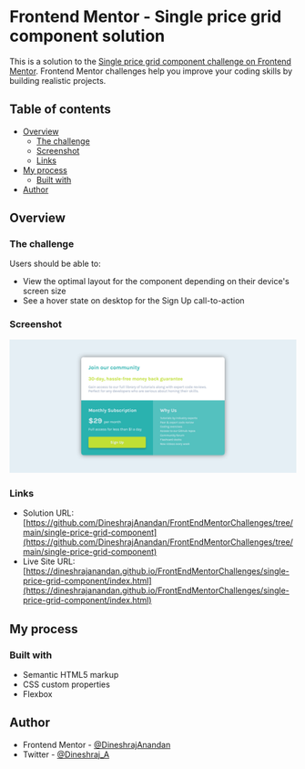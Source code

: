 # Frontend Mentor - Single price grid component solution

This is a solution to the [Single price grid component challenge on Frontend Mentor](https://www.frontendmentor.io/challenges/single-price-grid-component-5ce41129d0ff452fec5abbbc). Frontend Mentor challenges help you improve your coding skills by building realistic projects. 

## Table of contents

- [Overview](#overview)
  - [The challenge](#the-challenge)
  - [Screenshot](#screenshot)
  - [Links](#links)
- [My process](#my-process)
  - [Built with](#built-with)
- [Author](#author)

## Overview

### The challenge

Users should be able to:

- View the optimal layout for the component depending on their device's screen size
- See a hover state on desktop for the Sign Up call-to-action

### Screenshot

![](./screenshot.png)

### Links

- Solution URL: [https://github.com/DineshrajAnandan/FrontEndMentorChallenges/tree/main/single-price-grid-component](https://github.com/DineshrajAnandan/FrontEndMentorChallenges/tree/main/single-price-grid-component)
- Live Site URL: [https://dineshrajanandan.github.io/FrontEndMentorChallenges/single-price-grid-component/index.html](https://dineshrajanandan.github.io/FrontEndMentorChallenges/single-price-grid-component/index.html)

## My process

### Built with

- Semantic HTML5 markup
- CSS custom properties
- Flexbox

## Author

- Frontend Mentor - [@DineshrajAnandan](https://www.frontendmentor.io/profile/DineshrajAnandan)
- Twitter - [@Dineshraj_A](https://www.twitter.com/Dineshraj_A)
